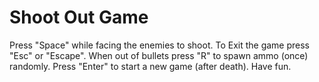 # Shoot Out Game
Press "Space" while facing the enemies to shoot.
To Exit the game press "Esc" or "Escape".
When out of bullets press "R" to spawn ammo (once) randomly.
Press "Enter" to start a new game (after death).
Have fun.
